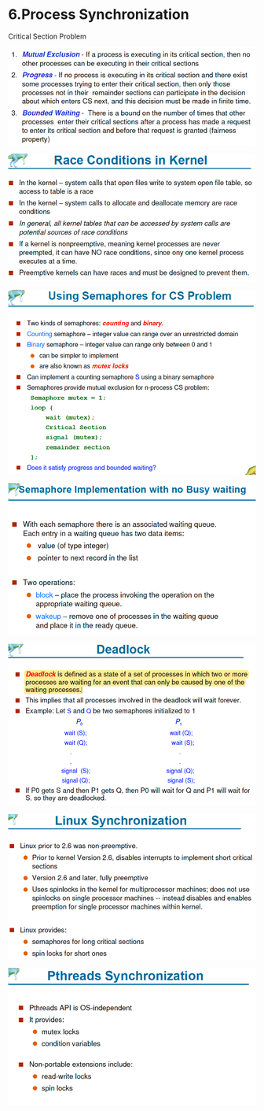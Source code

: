 # 6.Process Synchronization

Critical Section Problem 

![](../.gitbook/assets/image%20%289%29.png)

![](../.gitbook/assets/image%20%2897%29.png)

![](../.gitbook/assets/image%20%28146%29.png)

![](../.gitbook/assets/image%20%28126%29.png)

![](../.gitbook/assets/image%20%2840%29.png)

![](../.gitbook/assets/image%20%2876%29.png)

![](../.gitbook/assets/image%20%2817%29.png)

